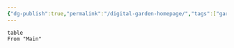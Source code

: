 ```yaml
---
{"dg-publish":true,"permalink":"/digital-garden-homepage/","tags":["gardenEntry"]}
---
```


```dataview
table
From "Main"
```
